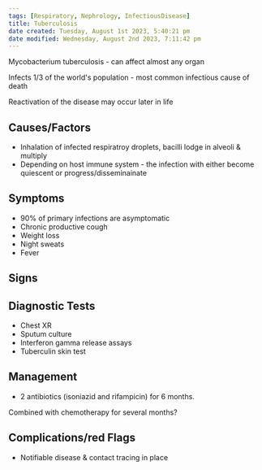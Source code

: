```yaml
---
tags: [Respiratory, Nephrology, InfectiousDisease]
title: Tuberculosis
date created: Tuesday, August 1st 2023, 5:40:21 pm
date modified: Wednesday, August 2nd 2023, 7:11:42 pm
---
```



Mycobacterium tuberculosis - can affect almost any organ

Infects 1/3 of the world's population - most common infectious cause of death

Reactivation of the disease may occur later in life

## Causes/Factors

- Inhalation of infected respiratroy droplets, bacilli lodge in alveoli & multiply
- Depending on host immune system - the infection with either become quiescent or progress/disseminainate

## Symptoms

- 90% of primary infections are asymptomatic
- Chronic productive cough
- Weight loss
- Night sweats
- Fever

## Signs

## Diagnostic Tests

- Chest XR
- Sputum culture
- Interferon gamma release assays
- Tuberculin skin test

## Management

- 2 antibiotics (isoniazid and rifampicin) for 6 months.

Combined with chemotherapy for several months?

## Complications/red Flags

- Notifiable disease & contact tracing in place
